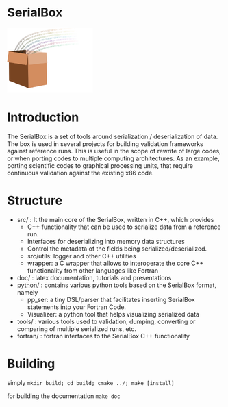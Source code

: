 # SerialBox

<img src="doc/logo.png" width="200" height="150" />

# Introduction

The SerialBox is a set of tools around serialization / deserialization of data. 
The box is used in several projects for building validation frameworks against reference runs.
This is useful in the scope of rewrite of large codes, or when porting codes to multiple computing architectures. 
As an example, porting scientific codes to graphical processing units, that require continuous validation against the existing x86 code.

# Structure

* src/ : It the main core of the SerialBox, written in C++, which provides
  * C++ functionality that can be used to serialize data from a reference run. 
  * Interfaces for deserializing into memory data structures
  * Control the metadata of the fields being serialized/deserialized. 
  * src/utils: logger and other C++ utilities
  * wrapper: a C wrapper that allows to interoperate the core C++ functionality from other languages like Fortran
* doc/ : latex documentation, tutorials and presentations
* [python/](python/README.md) : contains various python tools based on the SerialBox format, namely
  * pp_ser: a tiny DSL/parser that facilitates inserting SerialBox statements into your Fortran Code. 
  * Visualizer: a python tool that helps visualizing serialized data
* tools/ : various tools used to validation, dumping, converting or comparing of multiple serialized runs, etc. 
* fortran/ : fortran interfaces to the SerialBox C++ functionality
 
# Building

simply ```mkdir build; cd build; cmake ../; make [install]```

for building the documentation ```make doc```
